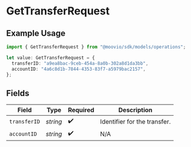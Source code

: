 # GetTransferRequest

## Example Usage

```typescript
import { GetTransferRequest } from "@moovio/sdk/models/operations";

let value: GetTransferRequest = {
  transferID: "a9ea8bac-9ceb-454a-8a0b-302a8d1da3bb",
  accountID: "4a6c8d1b-7844-4353-83f7-a5979bac2157",
};
```

## Fields

| Field                        | Type                         | Required                     | Description                  |
| ---------------------------- | ---------------------------- | ---------------------------- | ---------------------------- |
| `transferID`                 | *string*                     | :heavy_check_mark:           | Identifier for the transfer. |
| `accountID`                  | *string*                     | :heavy_check_mark:           | N/A                          |